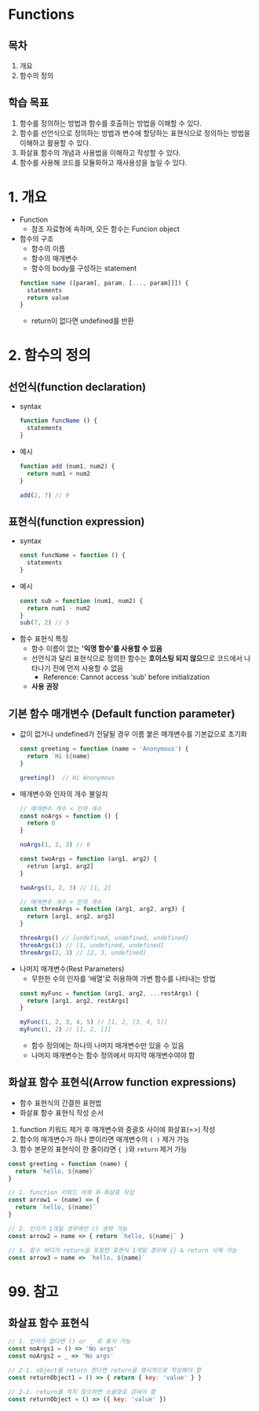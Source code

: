 # Functions
## 목차
1. 개요
2. 함수의 정의
## 학습 목표
1. 함수를 정의하는 방법과 함수를 호출하는 방법을 이해할 수 있다.
2. 함수를 선언식으로 정의하는 방법과 변수에 할당하는 표현식으로 정의하는 방법을 이해하고 활용할 수 있다.
3. 화살표 함수의 개념과 사용법을 이해하고 작성할 수 있다.
4. 함수를 사용해 코드를 모듈화하고 재사용성을 높일 수 있다.

# 1. 개요
* Function
  * 참조 자료형에 속하며, 모든 함수는 Funcion object
* 함수의 구조
  * 함수의 이름
  * 함수의 매개변수
  * 함수의 body를 구성하는 statement
  ```js
  function name ([param[, param, [..., param]]]) {
    statements
    return value
  }
  ```
    * return이 없다면 undefined를 반환

# 2. 함수의 정의

## 선언식(function declaration)
* syntax
  ```js
  function funcName () {
    statements
  }
  ```
* 예시
  ```js
  function add (num1, num2) {
    return num1 + num2
  }

  add(2, 7) // 9
  ```

## 표현식(function expression)
* syntax
  ```js
  const funcName = function () {
    statements
  }
  ```
* 예시
  ```js
  const sub = function (num1, num2) {
    return num1 - num2
  }
  sub(7, 2) // 5
  ```
* 함수 표현식 특징
  * 함수 이름이 없는 **'익명 함수'를 사용할 수 있음**
  * 선언식과 달리 표현식으로 정의한 함수는 **호이스팅 되지 않으**므로 코드에서 나타나기 전에 먼저 사용할 수 없음
    * Reference: Cannot access 'sub' before initialization
  * **사용 권장**

## 기본 함수 매개변수 (Default function parameter)
* 값이 없거나 undefined가 전달될 경우 이름 붙은 매개변수를 기본값으로 초기화
  ```js
  const greeting = function (name = 'Anonymous') {
    return `Hi ${name}`
  }

  greeting()  // Hi Anonymous
  ```
* 매개변수와 인자의 개수 불일치
  ```js
  // 매개변수 개수 < 인자 개수
  const noArgs = function () {
    return 0
  }

  noArgs(1, 2, 3) // 0

  const twoArgs = function (arg1, arg2) {
    retrun [arg1, arg2]
  }

  twoArgs(1, 2, 3) // [1, 2]

  // 매개변수 개수 > 인자 개수
  const threeArgs = function (arg1, arg2, arg3) {
    return [arg1, arg2, arg3]
  }

  threeArgs() // [undefined, undefined, undefined]
  threeArgs(1) // [1, undefined, undefined]
  threeArgs(2, 3) // [2, 3, undefined]
  ```
* 나머지 매개변수(Rest Parameters)
  * 무한한 수의 인자를 '배열'로 허용하여 가변 함수를 나타내는 방법
  ```js
  const myFunc = function (arg1, arg2, ...restArgs) {
    return [arg1, arg2, restArgs]
  }

  myFunc(1, 2, 3, 4, 5) // [1, 2, [3, 4, 5]]
  myFunc(1, 2) // [1, 2, []]
  ```
  * 함수 정의에는 하나의 나머지 매개변수만 있을 수 있음
  * 나머지 매개변수는 함수 정의에서 마지막 매개변수여야 함

## 화살표 함수 표현식(Arrow function expressions)
* 함수 표현식의 간결한 표현법
* 화살표 함수 표현식 작성 순서
1. function 키워드 제거 후 매개변수와 중괄호 사이에 화살표(=>) 작성
2. 함수의 매개변수가 하나 뿐이라면 매개변수의 `( )` 제거 가능
3. 함수 본문의 표현식이 한 줄이라면 `{ }`와 `return` 제거 가능
```js
const greeting = function (name) {
  return `hello, ${name}`
}

// 1. function 키워드 삭제 후 화살표 작성
const arrow1 = (name) => { 
  return `hello, ${name}` 
}

// 2. 인자가 1개일 경우에만 () 생략 가능
const arrow2 = name => { return `hello, ${name}` }

// 3. 함수 바디가 return을 포함한 표현식 1개일 경우에 {} & return 삭제 가능
const arrow3 = name => `hello, ${name}`
```

# 99. 참고
## 화살표 함수 표현식
```js
// 1. 인자가 없다면 () or _ 로 표시 가능
const noArgs1 = () => 'No args'
const noArgs2 = _ => 'No args'

// 2-1. object를 return 한다면 return을 명시적으로 작성해야 함
const returnObject1 = () => { return { key: 'value' } }

// 2-2. return을 적지 않으려면 소괄호로 감싸야 함
const returnObject = () => ({ key: 'value' })
```